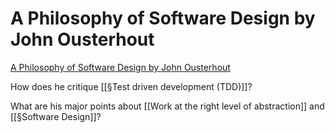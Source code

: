 # A Philosophy of Software Design by John Ousterhout
[A Philosophy of Software Design by John Ousterhout](https://www.goodreads.com/book/show/39996759-a-philosophy-of-software-design)

How does he critique [[§Test driven development (TDD)]]?

What are his major points about [[Work at the right level of abstraction]] and [[§Software Design]]?

<!-- #Readable -->

<!-- {BearID:07428762-BA1A-4F38-A15E-584C46E2F9F6-90708-0000061CD6AD2694} -->
